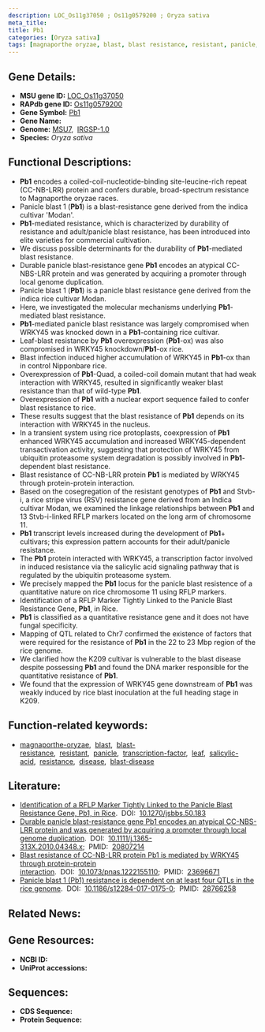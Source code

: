 ```yaml
---
description: LOC_Os11g37050 ; Os11g0579200 ; Oryza sativa
meta_title:
title: Pb1
categories: [Oryza sativa]
tags: [magnaporthe oryzae, blast, blast resistance, resistant, panicle, transcription factor, leaf, salicylic acid, resistance, disease, blast disease]
---
```


## Gene Details:
- **MSU gene ID:** [LOC_Os11g37050](http://rice.uga.edu/cgi-bin/ORF_infopage.cgi?orf=LOC_Os11g37050)  
- **RAPdb gene ID:** [Os11g0579200](https://rapdb.dna.affrc.go.jp/locus/?name=Os11g0579200)  
- **Gene Symbol:** <u>Pb1</u>
- **Gene Name:**
- **Genome:**  [MSU7](http://rice.uga.edu/),&nbsp;&nbsp;[IRGSP-1.0](https://rapdb.dna.affrc.go.jp/download/irgsp1.html)
- **Species:** *Oryza sativa*

## Functional Descriptions:
   - **Pb1** encodes a coiled-coil-nucleotide-binding site-leucine-rich repeat (CC-NB-LRR) protein and confers durable, broad-spectrum resistance to Magnaporthe oryzae races.
   - Panicle blast 1 (**Pb1**) is a blast-resistance gene derived from the indica cultivar 'Modan'.
   - **Pb1**-mediated resistance, which is characterized by durability of resistance and adult/panicle blast resistance, has been introduced into elite varieties for commercial cultivation.
   - We discuss possible determinants for the durability of **Pb1**-mediated blast resistance.
   - Durable panicle blast-resistance gene **Pb1** encodes an atypical CC-NBS-LRR protein and was generated by acquiring a promoter through local genome duplication.
   - Panicle blast 1 (**Pb1**) is a panicle blast resistance gene derived from the indica rice cultivar Modan.
   - Here, we investigated the molecular mechanisms underlying **Pb1**-mediated blast resistance.
   - **Pb1**-mediated panicle blast resistance was largely compromised when WRKY45 was knocked down in a **Pb1**-containing rice cultivar.
   - Leaf-blast resistance by **Pb1** overexpression (**Pb1**-ox) was also compromised in WRKY45 knockdown/**Pb1**-ox rice.
   - Blast infection induced higher accumulation of WRKY45 in **Pb1**-ox than in control Nipponbare rice.
   - Overexpression of **Pb1**-Quad, a coiled-coil domain mutant that had weak interaction with WRKY45, resulted in significantly weaker blast resistance than that of wild-type **Pb1**.
   - Overexpression of **Pb1** with a nuclear export sequence failed to confer blast resistance to rice.
   - These results suggest that the blast resistance of **Pb1** depends on its interaction with WRKY45 in the nucleus.
   - In a transient system using rice protoplasts, coexpression of **Pb1** enhanced WRKY45 accumulation and increased WRKY45-dependent transactivation activity, suggesting that protection of WRKY45 from ubiquitin proteasome system degradation is possibly involved in **Pb1**-dependent blast resistance.
   - Blast resistance of CC-NB-LRR protein **Pb1** is mediated by WRKY45 through protein-protein interaction.
   - Based on the cosegregation of the resistant genotypes of **Pb1** and Stvb-i, a rice stripe virus (RSV) resistance gene derived from an Indica cultivar Modan, we examined the linkage relationships between **Pb1** and 13 Stvb-i-linked RFLP markers located on the long arm of chromosome 11.
   - **Pb1** transcript levels increased during the development of **Pb1**+ cultivars; this expression pattern accounts for their adult/panicle resistance.
   - The **Pb1** protein interacted with WRKY45, a transcription factor involved in induced resistance via the salicylic acid signaling pathway that is regulated by the ubiquitin proteasome system.
   - We precisely mapped the **Pb1** locus for the panicle blast resistence of a quantitative nature on rice chromosome 11 using RFLP markers.
   - Identification of a RFLP Marker Tightly Linked to the Panicle Blast Resistance Gene, **Pb1**, in Rice.
   - **Pb1** is classified as a quantitative resistance gene and it does not have fungal specificity.
   - Mapping of QTL related to Chr7 confirmed the existence of factors that were required for the resistance of **Pb1** in the 22 to 23 Mbp region of the rice genome.
   - We clarified how the K209 cultivar is vulnerable to the blast disease despite possessing **Pb1** and found the DNA marker responsible for the quantitative resistance of **Pb1**.
   - We found that the expression of WRKY45 gene downstream of **Pb1** was weakly induced by rice blast inoculation at the full heading stage in K209.

## Function-related keywords:
   - [magnaporthe-oryzae](/tags/magnaporthe-oryzae/),&nbsp;&nbsp;[blast](/tags/blast/),&nbsp;&nbsp;[blast-resistance](/tags/blast-resistance/),&nbsp;&nbsp;[resistant](/tags/resistant/),&nbsp;&nbsp;[panicle](/tags/panicle/),&nbsp;&nbsp;[transcription-factor](/tags/transcription-factor/),&nbsp;&nbsp;[leaf](/tags/leaf/),&nbsp;&nbsp;[salicylic-acid](/tags/salicylic-acid/),&nbsp;&nbsp;[resistance](/tags/resistance/),&nbsp;&nbsp;[disease](/tags/disease/),&nbsp;&nbsp;[blast-disease](/tags/blast-disease/)

## Literature:
   - [Identification of a RFLP Marker Tightly Linked to the Panicle Blast Resistance Gene, Pb1, in Rice](https://www.doi.org/10.1270/jsbbs.50.183).&nbsp;&nbsp;DOI:&nbsp;&nbsp;[10.1270/jsbbs.50.183](https://www.doi.org/10.1270/jsbbs.50.183)
   - [Durable panicle blast-resistance gene Pb1 encodes an atypical CC-NBS-LRR protein and was generated by acquiring a promoter through local genome duplication](https://www.doi.org/10.1111/j.1365-313X.2010.04348.x).&nbsp;&nbsp;DOI:&nbsp;&nbsp;[10.1111/j.1365-313X.2010.04348.x](https://www.doi.org/10.1111/j.1365-313X.2010.04348.x);&nbsp;&nbsp;PMID:&nbsp;&nbsp;[20807214](https://pubmed.ncbi.nlm.nih.gov/20807214/)
   - [Blast resistance of CC-NB-LRR protein Pb1 is mediated by WRKY45 through protein-protein interaction](https://www.doi.org/10.1073/pnas.1222155110).&nbsp;&nbsp;DOI:&nbsp;&nbsp;[10.1073/pnas.1222155110](https://www.doi.org/10.1073/pnas.1222155110);&nbsp;&nbsp;PMID:&nbsp;&nbsp;[23696671](https://pubmed.ncbi.nlm.nih.gov/23696671/)
   - [Panicle blast 1 (Pb1) resistance is dependent on at least four QTLs in the rice genome](https://www.doi.org/10.1186/s12284-017-0175-0).&nbsp;&nbsp;DOI:&nbsp;&nbsp;[10.1186/s12284-017-0175-0](https://www.doi.org/10.1186/s12284-017-0175-0);&nbsp;&nbsp;PMID:&nbsp;&nbsp;[28766258](https://pubmed.ncbi.nlm.nih.gov/28766258/)

## Related News:

## Gene Resources:
- **NCBI ID:**  []()
- **UniProt accessions:** [](https://www.uniprot.org/uniprotkb//entry)

## Sequences:
- **CDS Sequence:**
- **Protein Sequence:**
